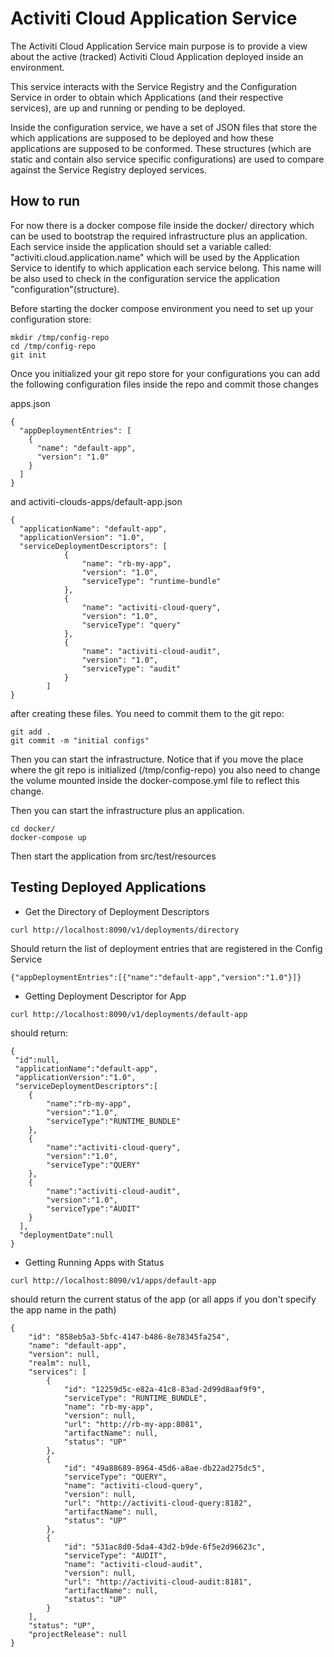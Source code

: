 # Activiti Cloud Application Service

The Activiti Cloud Application Service main purpose is to provide a view about the active (tracked) Activiti Cloud Application 
deployed inside an environment.  

This service interacts with the Service Registry and the Configuration Service in order to obtain which Applications 
(and their respective services), are up and running or pending to be deployed. 

Inside the configuration service, we have a set of JSON files that store the which applications are supposed to be deployed
and how these applications are supposed to be conformed. These structures (which are static and contain also 
service specific configurations) are used to compare against the Service Registry deployed services. 

## How to run
For now there is a docker compose file inside the docker/ directory which can be used to bootstrap the required 
infrastructure plus an application. Each service inside the application should set a variable called: 
"activiti.cloud.application.name" which will be used by the Application Service to identify to which application each service
belong. This name will be also used to check in the configuration service the application "configuration"(structure).

Before starting the docker compose environment you need to set up your configuration store:
```$xslt
mkdir /tmp/config-repo
cd /tmp/config-repo
git init

```
Once you initialized your git repo store for your configurations you can add the following configuration files 
inside the repo and commit those changes

apps.json
```$xslt
{
  "appDeploymentEntries": [
    {
      "name": "default-app",
      "version": "1.0"
    }
  ]
}

```
and activiti-clouds-apps/default-app.json

```$xslt
{
  "applicationName": "default-app",
  "applicationVersion": "1.0",
  "serviceDeploymentDescriptors": [
            {
                "name": "rb-my-app",
                "version": "1.0",
                "serviceType": "runtime-bundle"
            },
            {
                "name": "activiti-cloud-query",
                "version": "1.0",
                "serviceType": "query"
            },
            {
                "name": "activiti-cloud-audit",
                "version": "1.0",
                "serviceType": "audit"
            }
        ]
}

```

after creating these files. You need to commit them to the git repo:
```$xslt
git add .
git commit -m "initial configs"
```

Then you can start the infrastructure. Notice that if you move the place where the git repo is initialized 
(/tmp/config-repo) you also need to change the volume mounted inside the docker-compose.yml file to reflect
this change.

Then you can start the infrastructure plus an application.

```$xslt
cd docker/
docker-compose up
```

Then start the application from src/test/resources

## Testing Deployed Applications

- Get the Directory of Deployment Descriptors

```$xslt
curl http://localhost:8090/v1/deployments/directory
``` 

Should return the list of deployment entries that are registered in the Config Service

```$xslt
{"appDeploymentEntries":[{"name":"default-app","version":"1.0"}]}
```

- Getting Deployment Descriptor for App
```$xslt
curl http://localhost:8090/v1/deployments/default-app
```

should return:
```$xslt
{
 "id":null,
 "applicationName":"default-app",
 "applicationVersion":"1.0",
 "serviceDeploymentDescriptors":[
    {
        "name":"rb-my-app",
        "version":"1.0",
        "serviceType":"RUNTIME_BUNDLE"
    },
    {
        "name":"activiti-cloud-query",
        "version":"1.0",
        "serviceType":"QUERY"
    },
    {
        "name":"activiti-cloud-audit",
        "version":"1.0",
        "serviceType":"AUDIT"
    }
  ],
  "deploymentDate":null
}
```

- Getting Running Apps with Status

```$xslt
curl http://localhost:8090/v1/apps/default-app
```

should return the current status of the app (or all apps if you don't specify the app name in the path)

```
{
    "id": "858eb5a3-5bfc-4147-b486-8e78345fa254",
    "name": "default-app",
    "version": null,
    "realm": null,
    "services": [
        {
            "id": "12259d5c-e82a-41c8-83ad-2d99d8aaf9f9",
            "serviceType": "RUNTIME_BUNDLE",
            "name": "rb-my-app",
            "version": null,
            "url": "http://rb-my-app:8081",
            "artifactName": null,
            "status": "UP"
        },
        {
            "id": "49a88689-8964-45d6-a8ae-db22ad275dc5",
            "serviceType": "QUERY",
            "name": "activiti-cloud-query",
            "version": null,
            "url": "http://activiti-cloud-query:8182",
            "artifactName": null,
            "status": "UP"
        },
        {
            "id": "531ac8d0-5da4-43d2-b9de-6f5e2d96623c",
            "serviceType": "AUDIT",
            "name": "activiti-cloud-audit",
            "version": null,
            "url": "http://activiti-cloud-audit:8181",
            "artifactName": null,
            "status": "UP"
        }
    ],
    "status": "UP",
    "projectRelease": null
}

```

